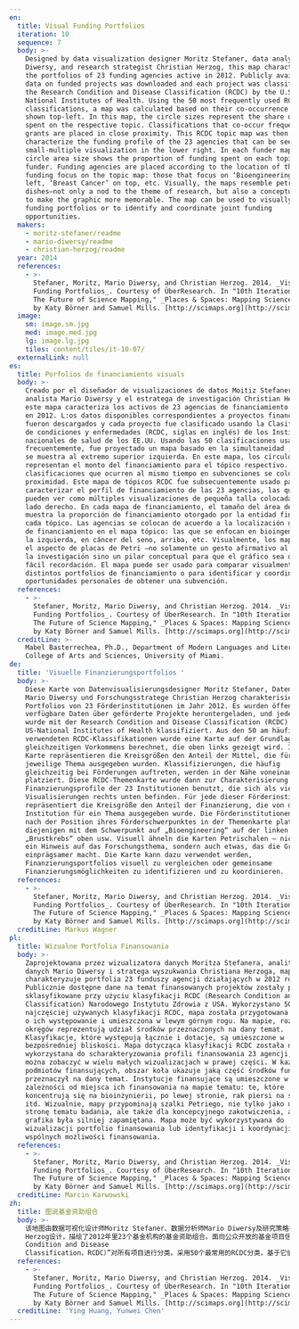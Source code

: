 ```yaml
---
en:
  title: Visual Funding Portfolios
  iteration: 10
  sequence: 7
  body: >-
    Designed by data visualization designer Moritz Stefaner, data analyst Mario
    Diwersy, and research strategist Christian Herzog, this map characterizes
    the portfolios of 23 funding agencies active in 2012. Publicly available
    data on funded projects was downloaded and each project was classified using
    the Research Condition and Disease Classification (RCDC) by the U.S.
    National Institutes of Health. Using the 50 most frequently used RCDC
    classifications, a map was calculated based on their co-occurrence and is
    shown top-left. In this map, the circle sizes represent the share of funding
    spent on the respective topic. Classifications that co-occur frequently on
    grants are placed in close proximity. This RCDC topic map was then used to
    characterize the funding profile of the 23 agencies that can be seen as
    small-multiple visualization in the lower right. In each funder map, the
    circle area size shows the proportion of funding spent on each topic by that
    funder. Funding agencies are placed according to the location of their
    funding focus on the topic map: those that focus on ‘Bioengineering’ on the
    left, ‘Breast Cancer’ on top, etc. Visually, the maps resemble petri
    dishes—not only a nod to the theme of research, but also a conceptual anchor
    to make the graphic more memorable. The map can be used to visually compare
    funding portfolios or to identify and coordinate joint funding
    opportunities.
  makers:
    - moritz-stefaner/readme
    - mario-diwersy/readme
    - christian-herzog/readme
  year: 2014
  references:
    - >-
      Stefaner, Moritz, Mario Diwersy, and Christian Herzog. 2014. _Visual
      Funding Portfolios_. Courtesy of ÜberResearch. In "10th Iteration (2014):
      The Future of Science Mapping," _Places & Spaces: Mapping Science_, edited
      by Katy Börner and Samuel Mills. [http://scimaps.org](http://scimaps.org)
  image:
    sm: image.sm.jpg
    med: image.med.jpg
    lg: image.lg.jpg
    tiles: content/tiles/it-10-07/
  externalLink: null
es:
  title: Porfolios de financiamiento visuals
  body: >-
    Creado por el diseñador de visualizaciones de datos Moitiz Stefaner, el
    analista Mario Diwersy y el estratega de investigación Christian Herzog,
    este mapa caracteriza los activos de 23 agencias de financiamiento activas
    en 2012. L:os datos disponibles correspondientes a proyectos financiados
    fueron descargados y cada proyecto fue clasificado usando la Clasificación
    de condiciones y enfermedades (RCDC, siglas en inglés) de los Institutos
    nacionales de salud de los EE.UU. Usando las 50 clasificaciones usadas más
    frecuentemente, fue proyectado un mapa basado en la simultaneidad , el cual
    se muestra al extremo superior izquierda. En este mapa, los círculos
    representan el monto del financiamiento para el tópico respectivo. Las
    clasificaciones que ocurren al mismo tiempo en subvenciones se colocan en
    proximidad. Este mapa de tópicos RCDC fue subsecuentemente usado para
    caracterizar el perfil de financiamiento de las 23 agencias, las que se
    pueden ver como múltiples visualizaciones de pequeña talla colocadas en el
    lado derecho. En cada mapa de financiamiento, el tamaño del área del círculo
    muestra la proporción de financiamiento otorgado por la entidad financiera a
    cada tópico. Las agencias se colocan de acuerdo a la localización de su foco
    de financiamiento en el mapa tópico: las que se enfocan en bioingeniería, a
    la izquierda, en cáncer del seno, arriba, etc. Visualmente, los mapas tienen
    el aspecto de placas de Petri –no solamente un gesto afirmativo al tema de
    la investigación sino un pilar conceptual para que el gráfico sea de más
    fácil recordación. El mapa puede ser usado para comparar visualmente los
    distintos portfolios de financiamiento o para identificar y coordinar las
    oportunidades personales de obtener una subvención.
  references:
    - >-
      Stefaner, Moritz, Mario Diwersy, and Christian Herzog. 2014. _Visual
      Funding Portfolios_. Courtesy of ÜberResearch. In "10th Iteration (2014):
      The Future of Science Mapping," _Places & Spaces: Mapping Science_, edited
      by Katy Börner and Samuel Mills. [http://scimaps.org](http://scimaps.org)
  creditLine: >-
    Mabel Basterrechea, Ph.D., Department of Modern Languages and Literatures,
    College of Arts and Sciences, University of Miami.
de:
  title: 'Visuelle Finanzierungsportfolios '
  body: >-
    Diese Karte von Datenvisualisierungsdesigner Moritz Stefaner, Datenanalyst
    Mario Diwersy und Forschungsstratege Christian Herzog charakterisiert die
    Portfolios von 23 Förderinstitutionen im Jahr 2012. Es wurden öffentlich
    verfügbare Daten über geförderte Projekte heruntergeladen, und jedes Projekt
    wurde mit der Research Condition and Disease Classification (RCDC) von den
    US-National Institutes of Health klassifiziert. Aus den 50 am häufigsten
    verwendeten RCDC-Klassifikationen wurde eine Karte auf der Grundlage ihres
    gleichzeitigen Vorkommens berechnet, die oben links gezeigt wird. In dieser
    Karte repräsentieren die Kreisgrößen den Anteil der Mittel, die für das
    jeweilige Thema ausgegeben wurden. Klassifizierungen, die häufig
    gleichzeitig bei Förderungen auftreten, werden in der Nähe voneinander
    platziert. Diese RCDC-Themenkarte wurde dann zur Charakterisierung der
    Finanzierungsprofile der 23 Institutionen benutzt, die sich als viele kleine
    Visualisierungen rechts unten befinden. Für jede dieser Förderinstitutionen
    repräsentiert die Kreisgröße den Anteil der Finanzierung, die von dieser
    Institution für ein Thema ausgegeben wurde. Die Förderinstitutionen wurden
    nach der Position ihres Förderschwerpunktes in der Themenkarte platziert:
    diejenigen mit dem Schwerpunkt auf „Bioengineering“ auf der linken Seite,
    „Brustkrebs“ oben usw. Visuell ähneln die Karten Petrischalen – nicht nur
    ein Hinweis auf das Forschungsthema, sondern auch etwas, das die Grafik
    einprägsamer macht. Die Karte kann dazu verwendet werden,
    Finanzierungsportfolios visuell zu vergleichen oder gemeinsame
    Finanzierungsmöglichkeiten zu identifizieren und zu koordinieren.
  references:
    - >-
      Stefaner, Moritz, Mario Diwersy, and Christian Herzog. 2014. _Visual
      Funding Portfolios_. Courtesy of ÜberResearch. In "10th Iteration (2014):
      The Future of Science Mapping," _Places & Spaces: Mapping Science_, edited
      by Katy Börner and Samuel Mills. [http://scimaps.org](http://scimaps.org)
  creditLine: Markus Wagner
pl:
  title: Wizualne Portfolia Finansowania
  body: >-
    Zaprojektowana przez wizualizatora danych Moritza Stefanera, analityka
    danych Mario Diwersy i stratega wyszukwania Christiana Herzoga, mapa
    charakteryzuje portfolia 23 funduszy agencji działających w 2012 roku.
    Publicznie dostępne dane na temat finansowanych projektów zostały pobrane i
    sklasyfikowane przy użyciu klasyfikacji RCDC (Research Condition and Disease
    Classification) Narodowego Instytutu Zdrowia z USA. Wykorzystano 50
    najczęściej używanych klasyfikacji RCDC, mapa została przygotowana w oparciu
    o ich występowanie i umieszczona w lewym górnym rogu. Na mapie, rozmiary
    okręgów reprezentują udział środków przeznaczonych na dany temat.
    Klasyfikacje, które występują łącznie i dotacje, są umieszczone w
    bezpośredniej bliskości. Mapa dotycząca klasyfikacji RCDC została następnie
    wykorzystana do scharakteryzowania profili finansowania 23 agencji, które
    można zobaczyć w wielu małych wizualizacjach w prawej części. W każdej mapie
    podmiotów finansujących, obszar koła ukazuje jaką część środków fundator
    przeznaczył na dany temat. Instytucje finansujące są umieszczone w
    zależności od miejsca ich finansowania na mapie tematu: te, które
    koncentrują się na bioinżynierii, po lewej stronie, rak piersi na szczycie,
    itd. Wizualnie, mapy przypominają szalki Petriego, nie tylko jako ukłon w
    stronę tematu badania, ale także dla koncepcyjnego zakotwiczenia, aby
    grafika była silniej zapamiętana. Mapa może być wykorzystywana do
    wizualizacji portfolio finansowania lub identyfikacji i koordynacji
    wspólnych możliwości finansowania.
  references:
    - >-
      Stefaner, Moritz, Mario Diwersy, and Christian Herzog. 2014. _Visual
      Funding Portfolios_. Courtesy of ÜberResearch. In "10th Iteration (2014):
      The Future of Science Mapping," _Places & Spaces: Mapping Science_, edited
      by Katy Börner and Samuel Mills. [http://scimaps.org](http://scimaps.org)
  creditLine: Marcin Karwowski
zh:
  title: 图说基金资助组合
  body: >-
    该地图由数据可视化设计师Moritz Stefaner、数据分析师Mario Diwersy及研究策略师Christian
    Herzog设计，描绘了2012年里23个基金机构的基金资助组合。面向公众开放的基金项目信息被下载下来后，采用美国国立卫生研究院开发的“研究条件和疾病分类（Research
    Condition and Disease
    Classification，RCDC）”对所有项目进行分类。采用50个最常用的RCDC分类，基于它们之间的共现关系可以绘制出如左上角所示的图。在这幅地图中，圆圈的大小表示各个主题所获得的基金支持份额的多少，共现频率高的分类被放在临近的位置上。右下侧的地图是RCDC主题地图，它被用来表征23个基金机构的资助情况。对于每个基金机构的图而言，圆圈的大小表示的是机构资助在该主题上的基金份额的多少。基金机构的位置根据它们在主题地图的资助重点内容来确定的：那些侧重于资助“生物工程”的机构在左侧，侧重于资助“乳腺癌”的机构在上侧，等等。从外观上看，这些地图就像百丽牌照相机照出的图片一样——不仅契合于研究的主题，同时这种概念化的呈现使得图像更加令人印象深刻。该地图可以被用来直观地比较基金的资助情况或者识别和协调联合基金的机会。
  references:
    - >-
      Stefaner, Moritz, Mario Diwersy, and Christian Herzog. 2014. _Visual
      Funding Portfolios_. Courtesy of ÜberResearch. In "10th Iteration (2014):
      The Future of Science Mapping," _Places & Spaces: Mapping Science_, edited
      by Katy Börner and Samuel Mills. [http://scimaps.org](http://scimaps.org)
  creditLine: 'Ying Huang, Yunwei Chen'
---
```


